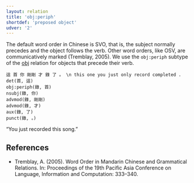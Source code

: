 ```yaml
---
layout: relation
title: 'obj:periph'
shortdef: 'preposed object'
udver: '2'
---
```


The default word order in Chinese is SVO, that is, the subject normally precedes and the object
follows the verb. Other word orders, like OSV, are communicatively marked (Tremblay, 2005).
We use the `obj:periph` subtype of the [obj]() relation for objects that precede their verb.

~~~ sdparse
這 首 你 剛剛 才 錄 了 。 \n this one you just only record completed .
det(首, 這)
obj:periph(錄, 首)
nsubj(錄, 你)
advmod(錄, 剛剛)
advmod(錄, 才)
aux(錄, 了)
punct(錄, 。)
~~~

“You just recorded this song.”

## References

* Tremblay, A. (2005). Word Order in Mandarin Chinese and Grammatical Relations.
  In: Proceedings of the 19th Pacific Asia Conference on Language, Information and Computation: 333–340.

<!-- Interlanguage links updated Po 11. listopadu 2024, 20:11:14 CET -->
